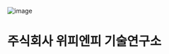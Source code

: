 
![image](https://github.com/wepnp-dev/.github/assets/90117593/de905f9e-45f9-4780-84ec-051b61966729)

# 주식회사 위피엔피 기술연구소

